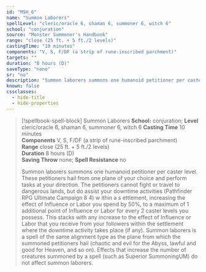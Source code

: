 ```yaml
---
id: "MSH_6"
name: "Summon Laborers"
spellLevel: "cleric/oracle 6, shaman 6, summoner 6, witch 6"
school: "conjuration"
source: "Monster Summoner's Handbook"
range: "close (25 ft. + 5 ft./2 levels)"
castingTime: "10 minutes"
components: "V, S, F/DF (a strip of rune-inscribed parchment)"
targets: ""
duration: "8 hours (D)"
saveType: "none"
sr: "no"
description: "Summon laborers summons one humanoid petitioner per caster level. These petitioners hail from one plane of your choice and perform tasks at your direction. The petitioners cannot fight or travel to dangerous lands, but do assist your downtime activities (Pathfinder RPG Ultimate Campaign 8 4) w ithin a s ettlement, increasing the effect of Influence or Labor you spend by 50%, to  a maximum of 1 additional point of Influence or Labor for every 2 caster levels you possess. This stacks with any increase to the effect of Influence or Labor that you receive from your followers within the settlement where the downtime activity takes place (if any). Summon laborers is a spell of the same alignment type as the plane from which the summoned petitioners hail (chaotic and evil for the Abyss, lawful and good for Heaven, and so on). Effects that increase the number of creatures summoned by a spell (such as Superior SummoningUM) do not affect summon laborers."
known: false
cssclasses:
  - hide-title
  - hide-properties
---
```


> [!spellbook-spell-block] Summon Laborers
> **School:** conjuration; **Level** cleric/oracle 6, shaman 6, summoner 6, witch 6
> **Casting Time** 10 minutes  
> **Components** V, S, F/DF (a strip of rune-inscribed parchment)  
> **Range** close (25 ft. + 5 ft./2 levels)  
> **Duration** 8 hours (D)  
> **Saving Throw** none; **Spell Resistance** no
> 
> Summon laborers summons one humanoid petitioner per caster level. These petitioners hail from one plane of your choice and perform tasks at your direction. The petitioners cannot fight or travel to dangerous lands, but do assist your downtime activities (Pathfinder RPG Ultimate Campaign 8 4) w ithin a s ettlement, increasing the effect of Influence or Labor you spend by 50%, to  a maximum of 1 additional point of Influence or Labor for every 2 caster levels you possess. This stacks with any increase to the effect of Influence or Labor that you receive from your followers within the settlement where the downtime activity takes place (if any). Summon laborers is a spell of the same alignment type as the plane from which the summoned petitioners hail (chaotic and evil for the Abyss, lawful and good for Heaven, and so on). Effects that increase the number of creatures summoned by a spell (such as Superior SummoningUM) do not affect summon laborers.